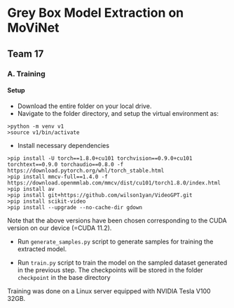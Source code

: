 # Grey Box Model Extraction on MoViNet
## Team 17

### A. Training
#### Setup
- Download the entire folder on your local drive.
- Navigate to the folder directory, and setup the virtual environment as:
```
>python -m venv v1
>source v1/bin/activate
```  
- Install necessary dependencies
```
>pip install -U torch==1.8.0+cu101 torchvision==0.9.0+cu101 torchtext==0.9.0 torchaudio==0.8.0 -f https://download.pytorch.org/whl/torch_stable.html
>pip install mmcv-full==1.4.0 -f https://download.openmmlab.com/mmcv/dist/cu101/torch1.8.0/index.html
>pip install av
>pip install git+https://github.com/wilson1yan/VideoGPT.git
>pip install scikit-video
>pip install --upgrade --no-cache-dir gdown
```
Note that the above versions have been chosen corresponding to the CUDA version on our device (=CUDA 11.2).

- Run `generate_samples.py` script to generate samples for training the extracted model.

- Run `train.py` script to train the model on the sampled dataset generated in the previous step. The checkpoints will be stored in the folder `checkpoint` in the base directory


Training was done on a Linux server equipped with NVIDIA Tesla V100 32GB.  
